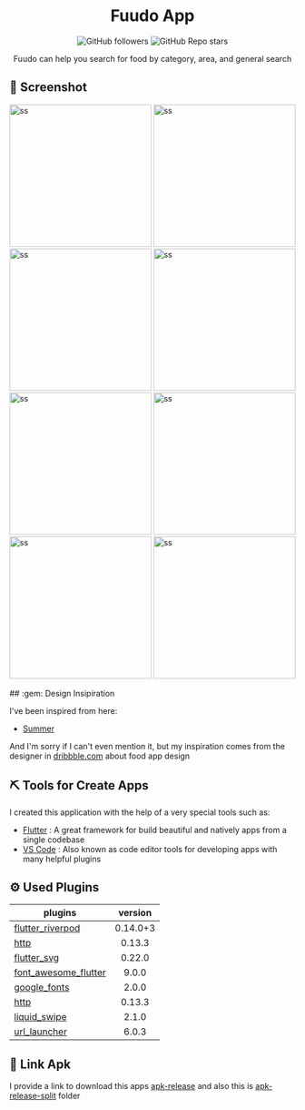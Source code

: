 # <div align='center'>Fuudo App</div>

 <p align="center">
   <img alt="GitHub followers" src="https://img.shields.io/github/followers/MauladaniAdiG?style=for-the-badge">
  <img alt="GitHub Repo stars" src="https://img.shields.io/github/stars/MauladaniAdiG/fuudo?color=34c0eb&style=for-the-badge">
 </p>
 
 <P align='center'>Fuudo can help you search for food by category, area, and general search</p>

## :iphone: Screenshot

<p float="left">
<img alt="ss" src="https://drive.google.com/uc?export=view&id=12p2MS19R-cTtLPtjUaWholRtBPp0OCKv" width="250"/>  <img alt="ss" src="https://drive.google.com/uc?export=view&id=1F1VTtYmrmwntF2ZM4mPFU094wa1qmwro" width="250"/> 
<img alt="ss" src="https://drive.google.com/uc?export=view&id=1c3rEgqx-g-Rcm0iVReblGiQJ8lqCxNXi" width="250"/> 
<img alt="ss" src="https://drive.google.com/uc?export=view&id=10GHyPPYPnqTaTzvFeZSFMEJ73_4hHtHI" width="250"/> 
<img alt="ss" src="https://drive.google.com/uc?export=view&id=1PFhNEZMAhSmjxEEKgUzI67zh_AaZ03_z" width="250"/> 
<img alt="ss" src="https://drive.google.com/uc?export=view&id=1ryCDdvGuda6YHJk1tC3y1VlV1z1Wl4co" width="250"/> 
<img alt="ss" src="https://drive.google.com/uc?export=view&id=1Q8J7Hlw10JHwKclDNQzpFNuGeD10VoyV" width="250"/> 
<img alt="ss" src="https://drive.google.com/uc?export=view&id=1Y-fg6V3rATrs4LfHHU0_-E90ICN0eYbt" width="250"/>
</p>
## :gem: Design Insipiration

I've been inspired from here:

- [Summer](https://dribbble.com/shots/6389042-Light-Meals-Design)

And I'm sorry if I can't even mention it, but my inspiration comes from the designer in [dribbble.com](https://dribbble.com/) about food app design

## :pick: Tools for Create Apps

I created this application with the help of a very special tools such as:

- [Flutter](https://flutter.dev/) : A great framework for build beautiful and natively apps from a single codebase
- [VS Code](https://code.visualstudio.com/) : Also known as code editor tools for developing apps with many helpful plugins

## :gear: Used Plugins

| plugins                                                               | version  |
| --------------------------------------------------------------------- | :------: |
| [flutter_riverpod](https://pub.dev/packages/flutter_riverpod)         | 0.14.0+3 |
| [http](https://pub.dev/packages/http)                                 |  0.13.3  |
| [flutter_svg](https://pub.dev/packages/flutter_svg)                   |  0.22.0  |
| [font_awesome_flutter](https://pub.dev/packages/font_awesome_flutter) |  9.0.0   |
| [google_fonts](https://pub.dev/packages/google_fonts)                 |  2.0.0   |
| [http](https://pub.dev/packages/http)                                 |  0.13.3  |
| [liquid_swipe](https://pub.dev/packages/liquid_swipe)                 |  2.1.0   |
| [url_launcher](https://pub.dev/packages/url_launcher)                 |  6.0.3   |

## :rocket: Link Apk

I provide a link to download this apps [apk-release](https://doc-08-88-docs.googleusercontent.com/docs/securesc/gupeei16hos0e2s2lq50598vvut8fuik/2cmg27q3clpg28bg305gvn02bt09bpnj/1620385200000/06221372882866326644/06221372882866326644/1vjKTB3uJnlRevX6B0sCK5WmlWajMYavw?e=download&authuser=0&nonce=2jukkeivjvj1e&user=06221372882866326644&hash=fav4vlvb021ma9jbsg34n04asa0dl17l) and also this is [apk-release-split](https://drive.google.com/drive/folders/113Jt-JrlcIktT_EUlxGsMv9YDfJqpWZa?usp=sharing) folder
